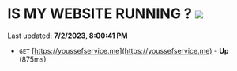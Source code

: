 # IS MY WEBSITE RUNNING ? [![](https://img.shields.io/static/v1?label=Sponsor&message=%E2%9D%A4&logo=GitHub&color=%23fe8e86)](https://github.com/sponsors/<username>)

Last updated: **7/2/2023, 8:00:41 PM**

- `GET` [https://youssefservice.me](https://youssefservice.me) - **Up** (875ms)
